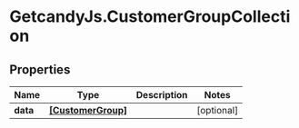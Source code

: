 # GetcandyJs.CustomerGroupCollection

## Properties

Name | Type | Description | Notes
------------ | ------------- | ------------- | -------------
**data** | [**[CustomerGroup]**](CustomerGroup.md) |  | [optional] 


